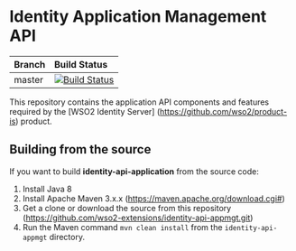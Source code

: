 # Identity Application Management API

|  Branch | Build Status |
| :------------ |:-------------
| master      | [![Build Status](https://wso2.org/jenkins/job/platform-builds/job/identity-api-appmgt/badge/icon)](https://wso2.org/jenkins/job/platform-builds/job/identity-api-appmgt/) |


This repository contains the application API components and features required by the [WSO2 Identity Server]
(https://github.com/wso2/product-is) product.


## Building from the source

If you want to build **identity-api-application** from the source code:

1. Install Java 8
1. Install Apache Maven 3.x.x (https://maven.apache.org/download.cgi#)
1. Get a clone or download the source from this repository (https://github.com/wso2-extensions/identity-api-appmgt.git)
1. Run the Maven command ``mvn clean install`` from the ``identity-api-appmgt`` directory.

